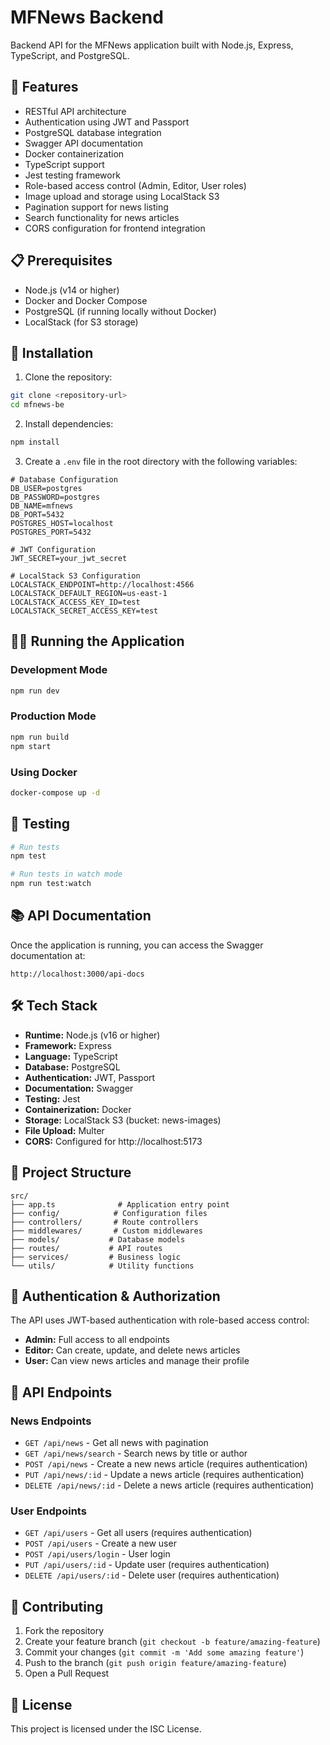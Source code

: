 # MFNews Backend

Backend API for the MFNews application built with Node.js, Express, TypeScript, and PostgreSQL.

## 🚀 Features

- RESTful API architecture
- Authentication using JWT and Passport
- PostgreSQL database integration
- Swagger API documentation
- Docker containerization
- TypeScript support
- Jest testing framework
- Role-based access control (Admin, Editor, User roles)
- Image upload and storage using LocalStack S3
- Pagination support for news listing
- Search functionality for news articles
- CORS configuration for frontend integration

## 📋 Prerequisites

- Node.js (v14 or higher)
- Docker and Docker Compose
- PostgreSQL (if running locally without Docker)
- LocalStack (for S3 storage)

## 🔧 Installation

1. Clone the repository:
```bash
git clone <repository-url>
cd mfnews-be
```

2. Install dependencies:
```bash
npm install
```

3. Create a `.env` file in the root directory with the following variables:
```env
# Database Configuration
DB_USER=postgres
DB_PASSWORD=postgres
DB_NAME=mfnews
DB_PORT=5432
POSTGRES_HOST=localhost
POSTGRES_PORT=5432

# JWT Configuration
JWT_SECRET=your_jwt_secret

# LocalStack S3 Configuration
LOCALSTACK_ENDPOINT=http://localhost:4566
LOCALSTACK_DEFAULT_REGION=us-east-1
LOCALSTACK_ACCESS_KEY_ID=test
LOCALSTACK_SECRET_ACCESS_KEY=test
```

## 🏃‍♂️ Running the Application

### Development Mode
```bash
npm run dev
```

### Production Mode
```bash
npm run build
npm start
```

### Using Docker
```bash
docker-compose up -d
```

## 🧪 Testing
```bash
# Run tests
npm test

# Run tests in watch mode
npm run test:watch
```

## 📚 API Documentation

Once the application is running, you can access the Swagger documentation at:
```
http://localhost:3000/api-docs
```

## 🛠️ Tech Stack

- **Runtime:** Node.js (v16 or higher)
- **Framework:** Express
- **Language:** TypeScript
- **Database:** PostgreSQL
- **Authentication:** JWT, Passport
- **Documentation:** Swagger
- **Testing:** Jest
- **Containerization:** Docker
- **Storage:** LocalStack S3 (bucket: news-images)
- **File Upload:** Multer
- **CORS:** Configured for http://localhost:5173

## 📁 Project Structure

```
src/
├── app.ts              # Application entry point
├── config/            # Configuration files
├── controllers/       # Route controllers
├── middlewares/       # Custom middlewares
├── models/           # Database models
├── routes/           # API routes
├── services/         # Business logic
└── utils/            # Utility functions
```

## 🔐 Authentication & Authorization

The API uses JWT-based authentication with role-based access control:
- **Admin:** Full access to all endpoints
- **Editor:** Can create, update, and delete news articles
- **User:** Can view news articles and manage their profile

## 📝 API Endpoints

### News Endpoints
- `GET /api/news` - Get all news with pagination
- `GET /api/news/search` - Search news by title or author
- `POST /api/news` - Create a new news article (requires authentication)
- `PUT /api/news/:id` - Update a news article (requires authentication)
- `DELETE /api/news/:id` - Delete a news article (requires authentication)

### User Endpoints
- `GET /api/users` - Get all users (requires authentication)
- `POST /api/users` - Create a new user
- `POST /api/users/login` - User login
- `PUT /api/users/:id` - Update user (requires authentication)
- `DELETE /api/users/:id` - Delete user (requires authentication)

## 🤝 Contributing

1. Fork the repository
2. Create your feature branch (`git checkout -b feature/amazing-feature`)
3. Commit your changes (`git commit -m 'Add some amazing feature'`)
4. Push to the branch (`git push origin feature/amazing-feature`)
5. Open a Pull Request

## 📝 License

This project is licensed under the ISC License.